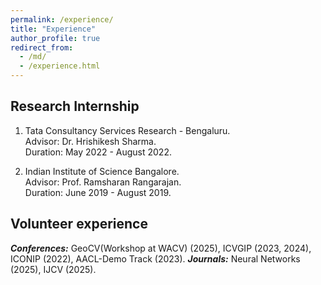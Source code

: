 ```yaml
---
permalink: /experience/
title: "Experience"
author_profile: true
redirect_from: 
  - /md/
  - /experience.html
---
```



## Research Internship
1. Tata Consultancy Services Research - Bengaluru.
   <br> Advisor: Dr. Hrishikesh Sharma.
   <br> Duration: May 2022 - August 2022.

2. Indian Institute of Science Bangalore.
   <br> Advisor: Prof. Ramsharan Rangarajan.
   <br> Duration: June 2019 - August 2019.

## Volunteer experience
_**Conferences:**_ 
  GeoCV(Workshop at WACV) (2025), ICVGIP (2023, 2024), ICONIP (2022), AACL-Demo Track (2023).
_**Journals:**_ 
  Neural Networks (2025), IJCV (2025).

